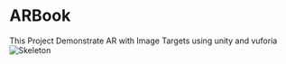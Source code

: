 # ARBook

This Project Demonstrate AR with Image Targets using unity and vuforia
![Skeleton](https://github.com/thexahmed00/ARBook/tree/master/images/phot.jpg)

